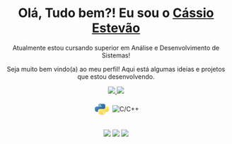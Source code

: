<div>
  
  <h1 align="center">
    Olá, Tudo bem?! Eu sou o 
    <a href="https://www.linkedin.com/in/cassioestevao/">Cássio Estevão </a>
  </h1>
  
  <p align="center">
    Atualmente estou cursando superior em Análise e Desenvolvimento de Sistemas!
    
  </p>
  
  <p align="center">
    Seja muito bem vindo(a) ao meu perfil! Aqui está algumas ideias e projetos que estou desenvolvendo. 
  </p>
  
</div>

<div align="center">
  <a href="https://github.com/cassioestevao">
    <img height="120em" src="https://github-readme-stats.vercel.app/api?username=cassioestevao&count_private=true&include_all_commits=true&show_icons=true&theme=dark&hide_border=false&show_owner=true"/>
    <img height="120em" src="https://github-readme-stats.vercel.app/api/top-langs/?username=cassioestevao&theme=dark&hide_border=false&&layout=compact"/>
  </a>
</div>

<div align="center" valign="top"><br>
 
 <img align="center" alt="cassioestevao-Python" height="30" width="40" src="https://raw.githubusercontent.com/devicons/devicon/master/icons/python/python-original.svg">
  <img align="center" alt="C/C++" height="35" width="35" src="https://cdn-icons-png.flaticon.com/512/6132/6132222.png">
</div><br>

<div align="center">
  
  <a href="https://instagram.com/cassioestevao" target="_blank"><img src="https://img.shields.io/badge/-Instagram-%23E4405F?style=for-the-badge&logo=instagram&logoColor=white" target="_blank"></a>
  <a href = "mailto:cassioestevaops@gmail.com"><img src="https://img.shields.io/badge/-Gmail-%23333?style=for-the-badge&logo=gmail&logoColor=white" target="_blank"></a>
  <a href="https://www.linkedin.com/in/cassioestevao" target="_blank"><img src="https://img.shields.io/badge/-LinkedIn-%230077B5?style=for-the-badge&logo=linkedin&logoColor=white" target="_blank"></a> 
  
</div>

<div align="center">

  
</div>

